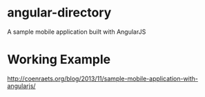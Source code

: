 angular-directory
=================

A sample mobile application built with AngularJS


Working Example
=================

http://coenraets.org/blog/2013/11/sample-mobile-application-with-angularjs/

